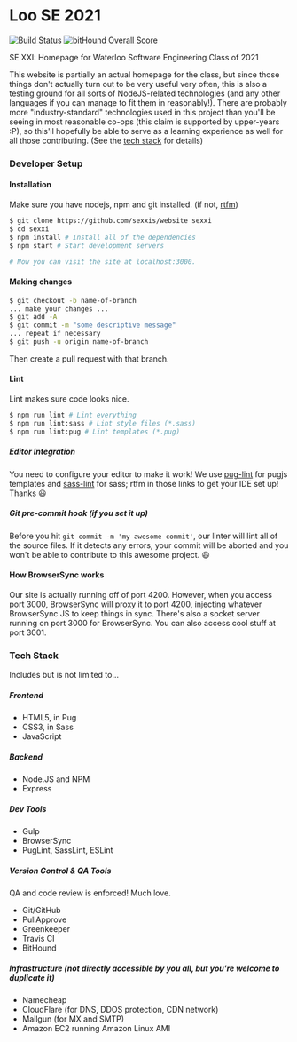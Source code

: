 # Loo SE 2021

[![Build Status](https://travis-ci.org/sexxis/website.svg?branch=travis)](https://travis-ci.org/sexxis/website)
[![bitHound Overall Score](https://www.bithound.io/github/sexxis/website/badges/score.svg)](https://www.bithound.io/github/sexxis/website)

SE XXI: Homepage for Waterloo Software Engineering Class of 2021

This website is partially an actual homepage for the class, but since those things don't actually turn out to be very useful very often, this is also a testing ground for all sorts of NodeJS-related technologies (and any other languages if you can manage to fit them in reasonably!). There are probably more "industry-standard" technologies used in this project than you'll be seeing in most reasonable co-ops (this claim is supported by upper-years :P), so this'll hopefully be able to serve as a learning experience as well for all those contributing. (See the [tech stack](#tech-stack) for details)

### Developer Setup

#### Installation

Make sure you have nodejs, npm and git installed. (if not, [rtfm](https://google.com))

```bash
$ git clone https://github.com/sexxis/website sexxi
$ cd sexxi
$ npm install # Install all of the dependencies
$ npm start # Start development servers

# Now you can visit the site at localhost:3000.
```

#### Making changes

```bash
$ git checkout -b name-of-branch
... make your changes ...
$ git add -A
$ git commit -m "some descriptive message"
... repeat if necessary
$ git push -u origin name-of-branch
```
Then create a pull request with that branch.

#### Lint

Lint makes sure code looks nice.

```bash
$ npm run lint # Lint everything
$ npm run lint:sass # Lint style files (*.sass)
$ npm run lint:pug # Lint templates (*.pug)
```

##### Editor Integration

You need to configure your editor to make it work! We use [pug-lint](https://github.com/pugjs/pug-lint#editor-integration)
for pugjs templates and [sass-lint](https://github.com/sasstools/sass-lint#ide-integration) for sass; rtfm in those links 
to get your IDE set up!
Thanks :smiley:

##### Git pre-commit hook (if you set it up)

Before you hit `git commit -m 'my awesome commit'`, our linter will lint all of the source files. If it detects any errors, your commit will be aborted and you won't be able to contribute to this awesome project. :smiley:

#### How BrowserSync works
Our site is actually running off of port 4200. However, when you access port 3000, 
BrowserSync will proxy it to port 4200, injecting whatever BrowserSync JS to keep things in sync.
There's also a socket server running on port 3000 for BrowserSync.
You can also access cool stuff at port 3001.


### Tech Stack

Includes but is not limited to...

##### Frontend
- HTML5, in Pug
- CSS3, in Sass
- JavaScript

##### Backend
- Node.JS and NPM
- Express

##### Dev Tools
- Gulp
- BrowserSync
- PugLint, SassLint, ESLint

##### Version Control & QA Tools
QA and code review is enforced! Much love.
- Git/GitHub
- PullApprove
- Greenkeeper
- Travis CI
- BitHound

##### Infrastructure (not directly accessible by you all, but you're welcome to duplicate it)
- Namecheap
- CloudFlare (for DNS, DDOS protection, CDN network)
- Mailgun (for MX and SMTP)
- Amazon EC2 running Amazon Linux AMI

